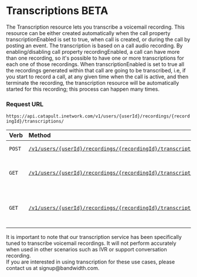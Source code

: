 # Transcriptions BETA
The Transcription resource lets you transcribe a voicemail recording. This resource can be either created automatically when the call property transcriptionEnabled is set to true, when call is created, or during the call by posting an event. The transcription is based on a call audio recording. By enabling/disabling call property recordingEnabled, a call can have more than one recording, so it's possible to have one or more transcriptions for each one of those recordings. When transcriptionEnabled is set to true all the recordings generated within that call are going to be transcribed, i.e, if you start to record a call, at any given time when the call is active, and then terminate the recording, the transcription resource will be automatically started for this recording; this process can happen many times.

### Request URL

`https://api.catapult.inetwork.com/v1/users/{userId}/recordings/{recordingId}/transcriptions/`

| Verb                           | Method                                                                               | about                                           |
|:-------------------------------|:-------------------------------------------------------------------------------------|:------------------------------------------------|
| <code class="post">POST</code> | [`/v1/users/{userId}/recordings/{recordingId}/transcriptions`](postTranscriptions.md)                             | Create a new transcription                      |
| <code class="get">GET</code>   | [`/v1/users/{userId}/recordings/{recordingId}/transcriptions`](getTranscriptions.md)                | Get properties for a transcription              |
| <code class="get">GET</code>   | [`/v1/users/{userId}/recordings/{recordingId}/transcriptions{transcriptionId}`](getTranscriptionsTranscriptionId.md) | Get all transcriptions for a recording resource |


<aside class="alert general">
It is important to note that our transcription service has been specifically tuned to transcribe voicemail recordings. It will not perform accurately when used in other scenarios such as IVR or support conversation recording.
</aside>

<aside class="alert success">
If you are interested in using transcription for these use cases, please contact us at signup@bandwidth.com.
</aside>
